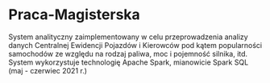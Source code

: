 # Praca-Magisterska
System analityczny zaimplementowany w celu przeprowadzenia analizy danych Centralnej Ewidencji Pojazdów i Kierowców pod kątem popularności samochodów ze względu na rodzaj paliwa, moc i pojemność silnika, itd. System wykorzystuje technologię Apache Spark, mianowicie Spark SQL (maj - czerwiec 2021 r.)
